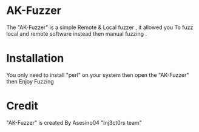 AK-Fuzzer
=========

The "AK-Fuzzer" is a simple Remote &amp; Local fuzzer , it allowed you To fuzz local and remote software 
instead then manual fuzzing .

Installation
============

You only need to install "perl" on your system then open the "AK-Fuzzer" then Enjoy Fuzzing


Credit 
=======

"AK-Fuzzer" is created By Asesino04 "Inj3ct0rs team"






